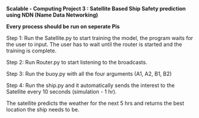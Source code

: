 **Scalable - Computing Project 3 : Satellite Based Ship Safety prediction using NDN (Name Data Networking)**

**Every process should be run on seperate Pis**

Step 1: Run the Satellite.py to start training the model, the program waits for the user to input. The user has to wait until the router is started and the training is complete.

Step 2: Run Router.py to start listening to the broadcasts.

Step 3: Run the buoy.py with all the four arguments (A1, A2, B1, B2)

Step 4: Run the ship.py and it automatically sends the interest to the Satellite every 10 seconds (simulation - 1 hr). 


The satellite predicts the weather for the next 5 hrs and returns the best location the ship needs to be.
